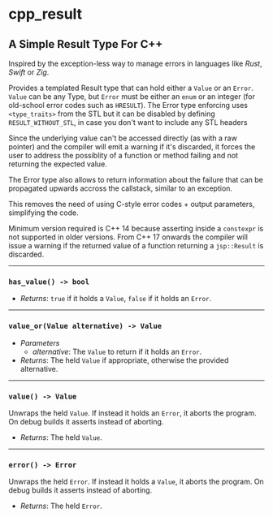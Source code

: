 # cpp_result
## A Simple Result Type For C++

Inspired by the exception-less way to manage errors in languages like *Rust*, *Swift* or *Zig*.

Provides a templated Result type that can hold either a `Value` or an `Error`.
`Value` can be any Type, but `Error` must be either an `enum` or an integer (for old-school
error codes such as `HRESULT`).
The Error type enforcing uses `<type_traits>` from the STL but it can be disabled by defining
`RESULT_WITHOUT_STL`, in case you don't want to include any STL headers

Since the underlying value can't be accessed directly (as with a raw pointer) and the compiler will
emit a warning if it's discarded, it forces the user to address the possiblity of a function or
method failing and not returning the expected value.

The Error type also allows to return information about the failure that can be propagated upwards
accross the callstack, similar to an exception.

This removes the need of using C-style error codes + output parameters, simplifying the code.

Minimum version required is C++ 14 because asserting inside a `constexpr` is not supported in older versions.
From C++ 17 onwards the compiler will issue a warning if the returned value of a function returning
a `jsp::Result` is discarded.

---

### `has_value() -> bool`
- *Returns*: `true` if it holds a `Value`, `false` if it holds an `Error`.

---

### `value_or(Value alternative) -> Value`
- *Parameters*
    - *alternative*: The `Value` to return if it holds an `Error`.
- *Returns*: The held `Value` if appropriate, otherwise the provided alternative.

---

### `value() -> Value`
Unwraps the held `Value`. If instead it holds an `Error`, it aborts the program.
On debug builds it asserts instead of aborting.
- *Returns*: The held `Value`.

---

### `error() -> Error`
Unwraps the held `Error`. If instead it holds a `Value`, it aborts the program.
On debug builds it asserts instead of aborting.
- *Returns*: The held `Error`.
